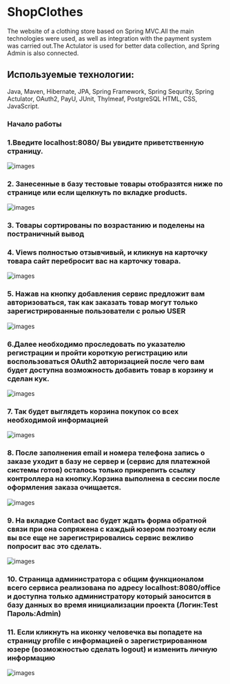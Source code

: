 # ShopClothes
The website of a clothing store based on Spring MVC.All the main technologies were used, as well as integration with the payment system was carried out.The Actulator is used for better data collection, and Spring Admin is also connected.

## Используемые технологии:
Java, Maven, Hibernate, JPA, Spring Framework, Spring Sequrity, Spring Actulator, OAuth2, PayU, JUnit, Thylmeaf, PostgreSQL HTML, CSS, JavaScript.
### Начало работы
### 1.Введите localhost:8080/ Вы увидите приветственную страницу.

![images](/images/1.png)

### 2. Занесенные в базу тестовые товары отобразятся ниже по странице или если щелкнуть по вкладке products.

![images](/images/2.png)

### 3. Товары сортированы по возрастанию и поделены на постраничный вывод

### 4. Views полностью отзывчивый, и кликнув на карточку товара сайт перебросит вас на карточку товара.

![images](/images/3.png)

### 5. Нажав на кнопку добавления сервис предложит вам авторизоваться, так как заказать товар могут только зарегистрированные пользователи с ролью USER 

![images](/images/4.png)

### 6.Далее необходимо проследовать по указателю регистрации и пройти короткую регистрацию или воспользоваться OAuth2 авторизацией после чего вам будет доступна возможность добавить товар в корзину и сделан кук.

![images](/images/5.png)

### 7. Так будет выглядеть корзина покупок со всех необходимой информацией

![images](/images/6.png)

### 8. После заполнения email и номера телефона запись о заказе уходит в базу не сервер и (сервис для платежной системы готов) осталось только прикрепить ссылку контроллера на кнопку.Корзина выполнена в сессии после оформления заказа очищается.

![images](/images/7.png)

### 9. На вкладке Contact вас будет ждать форма обратной связи при она сопряжена с каждый юзером поэтому если вы все еще не зарегистрировались сервис вежливо попросит вас это сделать.

![images](/images/8.png)

### 10. Страница администратора с общим функционалом всего сервиса реализована по адресу localhost:8080/office и доступна только администратору который заносится в базу данных во время инициализации проекта (Логин:Test Пароль:Admin)

### 11. Если кликнуть на иконку человечка вы попадете на страницу profile с информацией о зарегистрированном юзере (возможностью сделать logout) и изменить личную информацию

![images](/images/9.png)